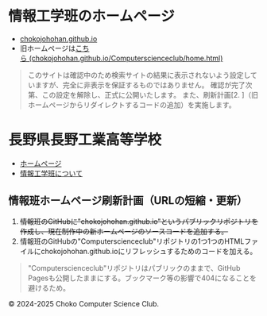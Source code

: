 # 情報工学班のホームページ
- [chokojohohan.github.io](https://chokojohohan.github.io/)  
- 旧ホームページは[こちら&nbsp;(chokojohohan.github.io/Computerscienceclub/home.html)](https://chokojohohan.github.io/Computerscienceclub/home.html)
> このサイトは確認中のため検索サイトの結果に表示されないよう設定していますが、完全に非表示を保証するものではありません。
> 確認が完了次第、この設定を解除し、正式に公開いたします。
> また、刷新計画[2. ]（旧ホームページからリダイレクトするコードの追加）を実施します。

# 長野県長野工業高等学校
- [ホームページ](https://www.nagano-c.ed.jp/choko/)
- [情報工学班について](https://www.nagano-c.ed.jp/choko/index.php/school-life/club/jouhouhan/)

## 情報班ホームページ刷新計画（URLの短縮・更新）
1. <s>情報班のGitHubに"chokojohohan.github.io"というパブリックリポジトリを作成し、現在制作中の新ホームページのソースコードを追加する。</s>
2. 情報班のGitHubの"Computerscienceclub"リポジトリの1つ1つのHTMLファイルにchokojohohan.github.ioにリフレッシュするためのコードを加える。
> "Computerscienceclub"リポジトリはパブリックのままで、GitHub Pagesも公開したままにする。ブックマーク等の影響で404になることを避けるため。

&copy; 2024-2025 Choko Computer Science Club.
